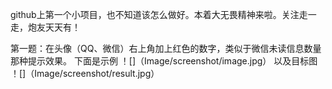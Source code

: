 github上第一个小项目，也不知道该怎么做好。本着大无畏精神来啦。关注走一走，炮友天天有！

第一题：在头像（QQ、微信）右上角加上红色的数字，类似于微信未读信息数量那种提示效果。 
下面是示例
！[]（Image/screenshot/image.jpg）
以及目标图
！[]（Image/screenshot/result.jpg）
